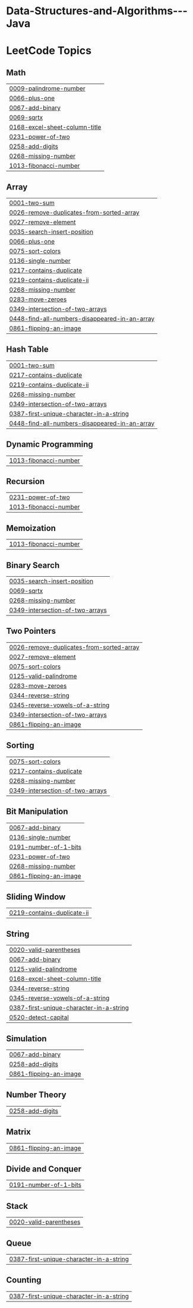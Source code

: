 # Data-Structures-and-Algorithms---Java
<!---LeetCode Topics Start-->
# LeetCode Topics
## Math
|  |
| ------- |
| [0009-palindrome-number](https://github.com/dineshbabuvaddineni/Data-Structures-and-Algorithms---Java/tree/master/0009-palindrome-number) |
| [0066-plus-one](https://github.com/dineshbabuvaddineni/Data-Structures-and-Algorithms---Java/tree/master/0066-plus-one) |
| [0067-add-binary](https://github.com/dineshbabuvaddineni/Data-Structures-and-Algorithms---Java/tree/master/0067-add-binary) |
| [0069-sqrtx](https://github.com/dineshbabuvaddineni/Data-Structures-and-Algorithms---Java/tree/master/0069-sqrtx) |
| [0168-excel-sheet-column-title](https://github.com/dineshbabuvaddineni/Data-Structures-and-Algorithms---Java/tree/master/0168-excel-sheet-column-title) |
| [0231-power-of-two](https://github.com/dineshbabuvaddineni/Data-Structures-and-Algorithms---Java/tree/master/0231-power-of-two) |
| [0258-add-digits](https://github.com/dineshbabuvaddineni/Data-Structures-and-Algorithms---Java/tree/master/0258-add-digits) |
| [0268-missing-number](https://github.com/dineshbabuvaddineni/Data-Structures-and-Algorithms---Java/tree/master/0268-missing-number) |
| [1013-fibonacci-number](https://github.com/dineshbabuvaddineni/Data-Structures-and-Algorithms---Java/tree/master/1013-fibonacci-number) |
## Array
|  |
| ------- |
| [0001-two-sum](https://github.com/dineshbabuvaddineni/Data-Structures-and-Algorithms---Java/tree/master/0001-two-sum) |
| [0026-remove-duplicates-from-sorted-array](https://github.com/dineshbabuvaddineni/Data-Structures-and-Algorithms---Java/tree/master/0026-remove-duplicates-from-sorted-array) |
| [0027-remove-element](https://github.com/dineshbabuvaddineni/Data-Structures-and-Algorithms---Java/tree/master/0027-remove-element) |
| [0035-search-insert-position](https://github.com/dineshbabuvaddineni/Data-Structures-and-Algorithms---Java/tree/master/0035-search-insert-position) |
| [0066-plus-one](https://github.com/dineshbabuvaddineni/Data-Structures-and-Algorithms---Java/tree/master/0066-plus-one) |
| [0075-sort-colors](https://github.com/dineshbabuvaddineni/Data-Structures-and-Algorithms---Java/tree/master/0075-sort-colors) |
| [0136-single-number](https://github.com/dineshbabuvaddineni/Data-Structures-and-Algorithms---Java/tree/master/0136-single-number) |
| [0217-contains-duplicate](https://github.com/dineshbabuvaddineni/Data-Structures-and-Algorithms---Java/tree/master/0217-contains-duplicate) |
| [0219-contains-duplicate-ii](https://github.com/dineshbabuvaddineni/Data-Structures-and-Algorithms---Java/tree/master/0219-contains-duplicate-ii) |
| [0268-missing-number](https://github.com/dineshbabuvaddineni/Data-Structures-and-Algorithms---Java/tree/master/0268-missing-number) |
| [0283-move-zeroes](https://github.com/dineshbabuvaddineni/Data-Structures-and-Algorithms---Java/tree/master/0283-move-zeroes) |
| [0349-intersection-of-two-arrays](https://github.com/dineshbabuvaddineni/Data-Structures-and-Algorithms---Java/tree/master/0349-intersection-of-two-arrays) |
| [0448-find-all-numbers-disappeared-in-an-array](https://github.com/dineshbabuvaddineni/Data-Structures-and-Algorithms---Java/tree/master/0448-find-all-numbers-disappeared-in-an-array) |
| [0861-flipping-an-image](https://github.com/dineshbabuvaddineni/Data-Structures-and-Algorithms---Java/tree/master/0861-flipping-an-image) |
## Hash Table
|  |
| ------- |
| [0001-two-sum](https://github.com/dineshbabuvaddineni/Data-Structures-and-Algorithms---Java/tree/master/0001-two-sum) |
| [0217-contains-duplicate](https://github.com/dineshbabuvaddineni/Data-Structures-and-Algorithms---Java/tree/master/0217-contains-duplicate) |
| [0219-contains-duplicate-ii](https://github.com/dineshbabuvaddineni/Data-Structures-and-Algorithms---Java/tree/master/0219-contains-duplicate-ii) |
| [0268-missing-number](https://github.com/dineshbabuvaddineni/Data-Structures-and-Algorithms---Java/tree/master/0268-missing-number) |
| [0349-intersection-of-two-arrays](https://github.com/dineshbabuvaddineni/Data-Structures-and-Algorithms---Java/tree/master/0349-intersection-of-two-arrays) |
| [0387-first-unique-character-in-a-string](https://github.com/dineshbabuvaddineni/Data-Structures-and-Algorithms---Java/tree/master/0387-first-unique-character-in-a-string) |
| [0448-find-all-numbers-disappeared-in-an-array](https://github.com/dineshbabuvaddineni/Data-Structures-and-Algorithms---Java/tree/master/0448-find-all-numbers-disappeared-in-an-array) |
## Dynamic Programming
|  |
| ------- |
| [1013-fibonacci-number](https://github.com/dineshbabuvaddineni/Data-Structures-and-Algorithms---Java/tree/master/1013-fibonacci-number) |
## Recursion
|  |
| ------- |
| [0231-power-of-two](https://github.com/dineshbabuvaddineni/Data-Structures-and-Algorithms---Java/tree/master/0231-power-of-two) |
| [1013-fibonacci-number](https://github.com/dineshbabuvaddineni/Data-Structures-and-Algorithms---Java/tree/master/1013-fibonacci-number) |
## Memoization
|  |
| ------- |
| [1013-fibonacci-number](https://github.com/dineshbabuvaddineni/Data-Structures-and-Algorithms---Java/tree/master/1013-fibonacci-number) |
## Binary Search
|  |
| ------- |
| [0035-search-insert-position](https://github.com/dineshbabuvaddineni/Data-Structures-and-Algorithms---Java/tree/master/0035-search-insert-position) |
| [0069-sqrtx](https://github.com/dineshbabuvaddineni/Data-Structures-and-Algorithms---Java/tree/master/0069-sqrtx) |
| [0268-missing-number](https://github.com/dineshbabuvaddineni/Data-Structures-and-Algorithms---Java/tree/master/0268-missing-number) |
| [0349-intersection-of-two-arrays](https://github.com/dineshbabuvaddineni/Data-Structures-and-Algorithms---Java/tree/master/0349-intersection-of-two-arrays) |
## Two Pointers
|  |
| ------- |
| [0026-remove-duplicates-from-sorted-array](https://github.com/dineshbabuvaddineni/Data-Structures-and-Algorithms---Java/tree/master/0026-remove-duplicates-from-sorted-array) |
| [0027-remove-element](https://github.com/dineshbabuvaddineni/Data-Structures-and-Algorithms---Java/tree/master/0027-remove-element) |
| [0075-sort-colors](https://github.com/dineshbabuvaddineni/Data-Structures-and-Algorithms---Java/tree/master/0075-sort-colors) |
| [0125-valid-palindrome](https://github.com/dineshbabuvaddineni/Data-Structures-and-Algorithms---Java/tree/master/0125-valid-palindrome) |
| [0283-move-zeroes](https://github.com/dineshbabuvaddineni/Data-Structures-and-Algorithms---Java/tree/master/0283-move-zeroes) |
| [0344-reverse-string](https://github.com/dineshbabuvaddineni/Data-Structures-and-Algorithms---Java/tree/master/0344-reverse-string) |
| [0345-reverse-vowels-of-a-string](https://github.com/dineshbabuvaddineni/Data-Structures-and-Algorithms---Java/tree/master/0345-reverse-vowels-of-a-string) |
| [0349-intersection-of-two-arrays](https://github.com/dineshbabuvaddineni/Data-Structures-and-Algorithms---Java/tree/master/0349-intersection-of-two-arrays) |
| [0861-flipping-an-image](https://github.com/dineshbabuvaddineni/Data-Structures-and-Algorithms---Java/tree/master/0861-flipping-an-image) |
## Sorting
|  |
| ------- |
| [0075-sort-colors](https://github.com/dineshbabuvaddineni/Data-Structures-and-Algorithms---Java/tree/master/0075-sort-colors) |
| [0217-contains-duplicate](https://github.com/dineshbabuvaddineni/Data-Structures-and-Algorithms---Java/tree/master/0217-contains-duplicate) |
| [0268-missing-number](https://github.com/dineshbabuvaddineni/Data-Structures-and-Algorithms---Java/tree/master/0268-missing-number) |
| [0349-intersection-of-two-arrays](https://github.com/dineshbabuvaddineni/Data-Structures-and-Algorithms---Java/tree/master/0349-intersection-of-two-arrays) |
## Bit Manipulation
|  |
| ------- |
| [0067-add-binary](https://github.com/dineshbabuvaddineni/Data-Structures-and-Algorithms---Java/tree/master/0067-add-binary) |
| [0136-single-number](https://github.com/dineshbabuvaddineni/Data-Structures-and-Algorithms---Java/tree/master/0136-single-number) |
| [0191-number-of-1-bits](https://github.com/dineshbabuvaddineni/Data-Structures-and-Algorithms---Java/tree/master/0191-number-of-1-bits) |
| [0231-power-of-two](https://github.com/dineshbabuvaddineni/Data-Structures-and-Algorithms---Java/tree/master/0231-power-of-two) |
| [0268-missing-number](https://github.com/dineshbabuvaddineni/Data-Structures-and-Algorithms---Java/tree/master/0268-missing-number) |
| [0861-flipping-an-image](https://github.com/dineshbabuvaddineni/Data-Structures-and-Algorithms---Java/tree/master/0861-flipping-an-image) |
## Sliding Window
|  |
| ------- |
| [0219-contains-duplicate-ii](https://github.com/dineshbabuvaddineni/Data-Structures-and-Algorithms---Java/tree/master/0219-contains-duplicate-ii) |
## String
|  |
| ------- |
| [0020-valid-parentheses](https://github.com/dineshbabuvaddineni/Data-Structures-and-Algorithms---Java/tree/master/0020-valid-parentheses) |
| [0067-add-binary](https://github.com/dineshbabuvaddineni/Data-Structures-and-Algorithms---Java/tree/master/0067-add-binary) |
| [0125-valid-palindrome](https://github.com/dineshbabuvaddineni/Data-Structures-and-Algorithms---Java/tree/master/0125-valid-palindrome) |
| [0168-excel-sheet-column-title](https://github.com/dineshbabuvaddineni/Data-Structures-and-Algorithms---Java/tree/master/0168-excel-sheet-column-title) |
| [0344-reverse-string](https://github.com/dineshbabuvaddineni/Data-Structures-and-Algorithms---Java/tree/master/0344-reverse-string) |
| [0345-reverse-vowels-of-a-string](https://github.com/dineshbabuvaddineni/Data-Structures-and-Algorithms---Java/tree/master/0345-reverse-vowels-of-a-string) |
| [0387-first-unique-character-in-a-string](https://github.com/dineshbabuvaddineni/Data-Structures-and-Algorithms---Java/tree/master/0387-first-unique-character-in-a-string) |
| [0520-detect-capital](https://github.com/dineshbabuvaddineni/Data-Structures-and-Algorithms---Java/tree/master/0520-detect-capital) |
## Simulation
|  |
| ------- |
| [0067-add-binary](https://github.com/dineshbabuvaddineni/Data-Structures-and-Algorithms---Java/tree/master/0067-add-binary) |
| [0258-add-digits](https://github.com/dineshbabuvaddineni/Data-Structures-and-Algorithms---Java/tree/master/0258-add-digits) |
| [0861-flipping-an-image](https://github.com/dineshbabuvaddineni/Data-Structures-and-Algorithms---Java/tree/master/0861-flipping-an-image) |
## Number Theory
|  |
| ------- |
| [0258-add-digits](https://github.com/dineshbabuvaddineni/Data-Structures-and-Algorithms---Java/tree/master/0258-add-digits) |
## Matrix
|  |
| ------- |
| [0861-flipping-an-image](https://github.com/dineshbabuvaddineni/Data-Structures-and-Algorithms---Java/tree/master/0861-flipping-an-image) |
## Divide and Conquer
|  |
| ------- |
| [0191-number-of-1-bits](https://github.com/dineshbabuvaddineni/Data-Structures-and-Algorithms---Java/tree/master/0191-number-of-1-bits) |
## Stack
|  |
| ------- |
| [0020-valid-parentheses](https://github.com/dineshbabuvaddineni/Data-Structures-and-Algorithms---Java/tree/master/0020-valid-parentheses) |
## Queue
|  |
| ------- |
| [0387-first-unique-character-in-a-string](https://github.com/dineshbabuvaddineni/Data-Structures-and-Algorithms---Java/tree/master/0387-first-unique-character-in-a-string) |
## Counting
|  |
| ------- |
| [0387-first-unique-character-in-a-string](https://github.com/dineshbabuvaddineni/Data-Structures-and-Algorithms---Java/tree/master/0387-first-unique-character-in-a-string) |
<!---LeetCode Topics End-->